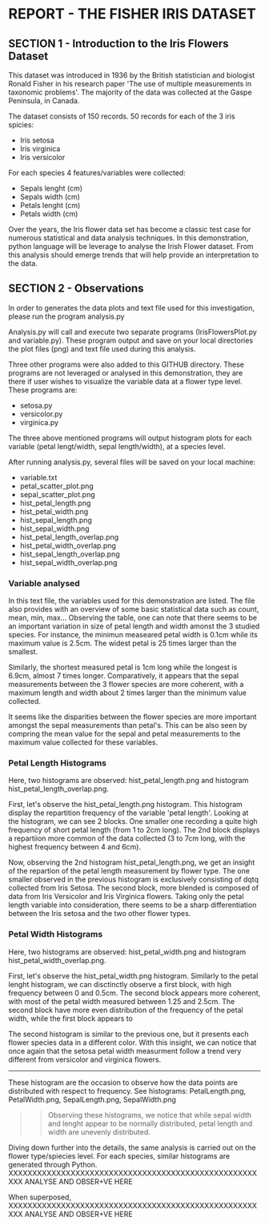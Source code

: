 # REPORT - THE FISHER IRIS DATASET

## SECTION 1 - Introduction to the Iris Flowers Dataset

This dataset was introduced in 1936 by  the British statistician and biologist Ronald Fisher in his research paper 'The use of multiple measurements in taxonomic problems'.
The majority of the data was collected at the Gaspe Peninsula, in Canada.

The dataset consists of 150 records. 50 records for each of the 3 iris spicies: 
* Iris setosa
* Iris virginica
* Iris versicolor

For each species 4 features/variables were collected: 
* Sepals lenght (cm)
* Sepals width (cm)
* Petals lenght (cm)
* Petals width (cm)

Over the years, the Iris flower data set has become a classic test case for numerous statistical and data analysis techniques.
In this demonstration, python language will be leverage to analyse the Irish Flower dataset. From this analysis should emerge trends that will help provide an interpretation to the data.  

## SECTION 2 - Observations

In order to generates the data plots and text file used for this investigation, please run the program analysis.py

Analysis.py will call and execute two separate programs (IrisFlowersPlot.py and variable.py). These program output and save on your local directories the plot files (png) and text file used during this analysis.

Three other programs were also added to this GITHUB directory.
These programs are not leveraged or analysed in this demonstration, they are there if user wishes to visualize the variable data at a flower type level.
These programs are:
* setosa.py
* versicolor.py
* virginica.py

The three above mentioned programs will output histogram plots for each variable (petal lengt/width, sepal length/width), at a species level.

After running analysis.py, several files will be saved on your local machine:
* variable.txt
* petal_scatter_plot.png
* sepal_scatter_plot.png
* hist_petal_length.png
* hist_petal_width.png
* hist_sepal_length.png
* hist_sepal_width.png
* hist_petal_length_overlap.png
* hist_petal_width_overlap.png
* hist_sepal_length_overlap.png
* hist_sepal_width_overlap.png

###  Variable analysed

In this text file, the variables used for this demonstration are listed.
The file also provides with an overview of some basic statistical data such as count, mean, min, max...
Observing the table, one can note that there seems to be an important variation in size of petal length and width amonst the 3 studied species. For instance, the minimun measeared petal width is 0.1cm while its maximum value is 2.5cm. The widest petal is 25 times larger than the smallest. 

Similarly, the shortest measured petal is 1cm long while the longest is 6.9cm, almost 7 times longer.
Comparatively, it appears that the sepal measurements between the 3 flower species are more coherent, with a maximum length and width about 2 times larger than the minimum value collected. 

It seems like the disparities between the flower species are more important amongst the sepal measurements than petal's. This can be also seen by compring the mean value for the sepal and petal measurements to the maximum value collected for these variables. 

### Petal Length Histograms 

Here, two histograms are observed: hist_petal_length.png and histogram hist_petal_length_overlap.png.

First, let's observe the hist_petal_length.png histogram. This histogram display the repartition frequency of the variable 'petal length'. Looking at the histogram, we can see 2 blocks. One smaller one recording a quite high frequency of short petal length (from 1 to 2cm long). The 2nd block displays a repartiion more common of the data collected (3 to 7cm long, with the highest frequency between 4 and 6cm). 

Now, observing the 2nd histogram hist_petal_length.png, we get an insight of the repartion of the petal length measurement by flower type. The one smaller observed in the previous histogram is exclusively consisting of dqtq collected from Iris Setosa. The second block, more blended is composed of data from Iris Versicolor and Iris Virginica flowers. 
Taking only the petal length variable into consideration, there seems to be a sharp differentiation between the Iris setosa and the two other flower types. 

### Petal Width Histograms

Here, two histograms are observed: hist_petal_width.png and histogram hist_petal_width_overlap.png.

First, let's observe the hist_petal_width.png histogram. Similarly to the petal lenght histogram, we can disctinctly observe a first block, with high frequency between 0 and 0.5cm. The second block appears more coherent, with most of the petal width measured between 1.25 and 2.5cm. The second block have more even distribution of the frequency of the petal width, while the first block appears to  

The second histogram is similar to the previous one, but it presents each flower species data in a different color. With this insight, we can notice that once again that the setosa petal width measurment follow a trend very different from versicolor and virginica flowers. 



__________________________________


These histogram are the occasion to observe how the data points are distributed with respect to frequency.
See histograms: PetalLength.png, PetalWidth.png, SepalLength.png, SepalWidth.png
>> Observing these histograms, we notice that while sepal width and lenght appear to be normally distributed, petal length and width are unevenly distributed.


Diving down further into the details, the same analysis is carried out on the flower type/spiecies level. 
For each species, similar histograms are generated through Python. 
XXXXXXXXXXXXXXXXXXXXXXXXXXXXXXXXXXXXXXXXXXXXXXXXXXXXXXX ANALYSE AND OBSER+VE HERE





When superposed, XXXXXXXXXXXXXXXXXXXXXXXXXXXXXXXXXXXXXXXXXXXXXXXXXXXXXXX ANALYSE AND OBSER+VE HERE
